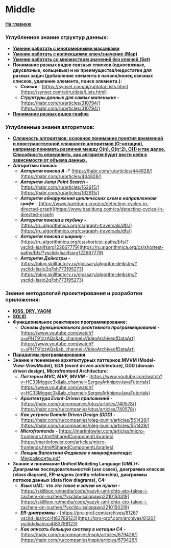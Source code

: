 # Middle

#### [На главную](../CS.md)

### Углубленное знание структур данных:

- [**Умение работать с многомерными массивами**](https://codechick.io/tutorials/javascript/js-multidim-array?ysclid=lstbv2qs43752898741)
- [**Умение работать с коллекциями ключ/значение (Map)**](https://doka.guide/js/map/?ysclid=lstbvfpadi292275011)
- [**Умение работать со множеством значений без ключей (Set)**](https://doka.guide/js/set/?ysclid=lstbvw4xjz549586062)
- **Понимание разных видов связных списков (односвязные, двусвязные, кольцевые) и их преимущества/недостатки для разных задач (добавление элемента в начало/конец связных списков, удаление элемента, поиск элемента.):**
  - **_Списки -_** [https://synset.com/ai/ru/data/Lists.html](https://synset.com/ai/ru/data/Lists.html)
  - **_Структуры данных для самых маленьких -_** [https://habr.com/ru/articles/310794/](https://habr.com/ru/articles/310794/)
- [**Понимание разных видов графов**](https://habr.com/ru/companies/otus/articles/568026/)

### Углубленные знания алгоритмов:

- [**Сложность алгоритмов: основное понимание понятия временной и пространственной сложности алгоритмов (O-нотация), например понимать различия между O(n), O(n^2), O(1) и так далее. Способность определить, как алгоритм будет вести себя в зависимости от объема данных.**](https://habr.com/ru/articles/173821/)
- **Алгоритмы поиска:**
  - **_Алгоритм поиска A_ -\*** [https://habr.com/ru/articles/444828/](https://habr.com/ru/articles/444828/)
  - **_Алгоритм Jump Point Search -_** [https://habr.com/ru/articles/162915/](https://habr.com/ru/articles/162915/)
  - **_Алгоритм обнаружения циклических схем в направленном графе -_** [https://www.baeldung.com/cs/detecting-cycles-in-directed-graph](https://www.baeldung.com/cs/detecting-cycles-in-directed-graph)
  - **_Алгоритм поиска в глубину -_** [https://ru.algorithmica.org/cs/graph-traversals/dfs/](https://ru.algorithmica.org/cs/graph-traversals/dfs/)
  - **_Алгоритм поиска в ширину -_** [https://ru.algorithmica.org/cs/shortest-paths/bfs/?ysclid=lsaiifssrg122667779](https://ru.algorithmica.org/cs/shortest-paths/bfs/?ysclid=lsaiifssrg122667779)
  - **_Алгоритм Дейкстры -_** [https://blog.skillfactory.ru/glossary/algoritm-dejkstry/?ysclid=lsaio2q7ph773195273](https://blog.skillfactory.ru/glossary/algoritm-dejkstry/?ysclid=lsaio2q7ph773195273)

### Знание методологий проектирования и разработки приложения:

- [**KISS, DRY, YAGNI**](https://habr.com/ru/post/144611/)
- [**SOLID**](https://solidbook.vercel.app/)
- **Функциональное реактивное программирование:**
  - **_Основы функционального реактивного программирования -_** [https://www.youtube.com/watch?v=xPHT91zzAQs&ab_channel=VideoArchiveofDataArt](https://www.youtube.com/watch?v=xPHT91zzAQs&ab_channel=VideoArchiveofDataArt)
- [**Парадигмы программирования**](https://doka.guide/tools/programming-paradigms/?ysclid=lsalbq5tzm349795473)
- **Знание и понимание архитектурных паттернов:MVVM (Model-View-ViewModel), EDA (event driven architecture), DDD (domain driven design), Microfrontend Architecture:**
  - **_Паттерны MVC, MVP, MVVM -_** [https://www.youtube.com/watch?v=HC33Mggec3k&ab_channel=SergeyArkhipovJavaTutorials](https://www.youtube.com/watch?v=HC33Mggec3k&ab_channel=SergeyArkhipovJavaTutorials)
  - **_Архитектура Event-Driven приложений -_** [https://habr.com/ru/companies/otus/articles/740578/](https://habr.com/ru/companies/otus/articles/740578/)
  - **_Как устроен Domain Driven Design (DDD) -_** [https://habr.com/ru/companies/oleg-bunin/articles/551428/](https://habr.com/ru/companies/oleg-bunin/articles/551428/)
  - **_Microfrontends -_** [https://martinfowler.com/articles/micro-frontends.html#SharedComponentLibraries](https://martinfowler.com/articles/micro-frontends.html#SharedComponentLibraries)
  - **_Лекция Валентина Федякова о микрофронтенде:_**
    [Микрофронты.pdf](files/microfrontends.pdf)
- **Знание и понимание Unified Modeling Language (UML)\*: Диаграмма последовательностей (use cases), диаграмма классов (class diagram), ER-модель (entity relationship), диаграммы потоков данных (data flow diagrams), C4:**
  - **_Язык UML: что это такое и зачем он нужен -_** [https://skillbox.ru/media/code/yazyk-uml-chto-eto-takoe-i-zachem-on-nuzhen/?ysclid=lsalopawp2210150319](https://skillbox.ru/media/code/yazyk-uml-chto-eto-takoe-i-zachem-on-nuzhen/?ysclid=lsalopawp2210150319)
  - **_ER-диаграммы -_** [https://pro-prof.com/archives/8126?ysclid=lsalrcci4t83789123](https://pro-prof.com/archives/8126?ysclid=lsalrcci4t83789123)
  - **_Как описать большую систему в нотации С4 -_** [https://habr.com/ru/companies/nspk/articles/679426/](https://habr.com/ru/companies/nspk/articles/679426/)
